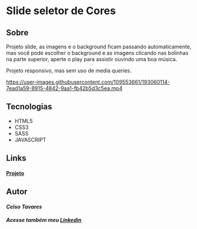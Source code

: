 # Slide seletor de Cores

## Sobre

Projeto slide, as imagens e o background ficam passando automaticamente, mas você pode escolher o background e as imagens clicando nas bolinhas na parte superior, aperte o play para assistir ouvindo uma boa música.
    
Projeto responsivo, mas sem uso de media queries.

https://user-images.githubusercontent.com/109553661/193060114-7ead1a59-8915-4842-9aa1-fb42b5d3c5ea.mp4


 
## Tecnologias 

*   HTML5
*   CSS3 
*   SASS  
*   JAVASCRIPT

## Links

#### [Projeto](https://slide-seletor-de-cores-rvr6.vercel.app/)

## Autor

#### *Celso Tavares*
   
#####                                           Acesse também meu [Linkedin](https://www.linkedin.com/in/celsotavaresjunior/)
